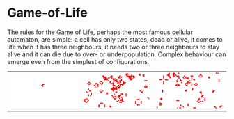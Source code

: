 # Game-of-Life

The rules for the Game of Life, perhaps the most famous cellular automaton,
are simple: a cell has only  two states, dead or alive, it comes to life when it has
three neighbours, it needs two or three neighbours to stay alive and it can die
due to over- or underpopulation. Complex behaviour can emerge even from the
simplest of configurations. 


|  |  |  |
|---|---| ---|
|![Screenshot5](https://github.com/AndreiSerbanescu/Game-of-Life/blob/master/screenshots/screenshot0.jpg) |  ![Screenshot3](https://github.com/AndreiSerbanescu/Game-of-Life/blob/master/screenshots/screenshot129.jpg)|  ![Screenshot2](https://github.com/AndreiSerbanescu/Game-of-Life/blob/master/screenshots/screenshot412.jpg)|
